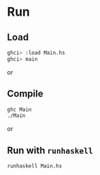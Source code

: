 # Run

## Load

```bash
ghci> :load Main.hs
ghci> main
```

or

## Compile

```bash
ghc Main
./Main
```

or

## Run with `runhaskell`

```bash
runhaskell Main.hs
```